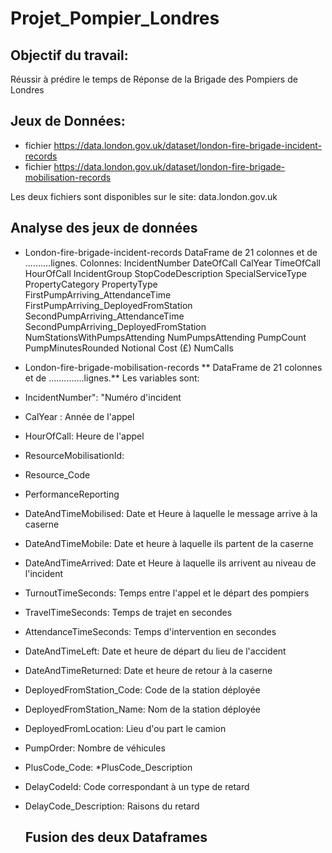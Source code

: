 # Projet_Pompier_Londres

## Objectif du travail: 
Réussir à prédire le temps de Réponse de la Brigade des Pompiers de Londres

## Jeux de Données:
- fichier https://data.london.gov.uk/dataset/london-fire-brigade-incident-records 
- fichier https://data.london.gov.uk/dataset/london-fire-brigade-mobilisation-records

Les deux fichiers sont disponibles sur le site: data.london.gov.uk

## Analyse des jeux de données
- London-fire-brigade-incident-records
DataFrame de 21 colonnes et de ..........lignes.
Colonnes: IncidentNumber
DateOfCall
CalYear
TimeOfCall
HourOfCall
IncidentGroup
StopCodeDescription
SpecialServiceType
PropertyCategory
PropertyType	
FirstPumpArriving_AttendanceTime
FirstPumpArriving_DeployedFromStation
SecondPumpArriving_AttendanceTime
SecondPumpArriving_DeployedFromStation
NumStationsWithPumpsAttending
NumPumpsAttending	PumpCount
PumpMinutesRounded
Notional Cost (£)
NumCalls


- London-fire-brigade-mobilisation-records
** DataFrame de 21 colonnes et de ..............lignes.**
Les variables sont:
*  IncidentNumber": "Numéro d'incident
*  CalYear : Année de l'appel
* HourOfCall: Heure de l'appel
* ResourceMobilisationId: 
* Resource_Code
* PerformanceReporting
* DateAndTimeMobilised: Date et Heure à laquelle le message arrive à la caserne
* DateAndTimeMobile: Date et heure à laquelle ils partent de la caserne
* DateAndTimeArrived: Date et Heure à laquelle ils arrivent au niveau de l'incident
* TurnoutTimeSeconds: Temps entre l'appel et le départ des pompiers
* TravelTimeSeconds: Temps de trajet en secondes
* AttendanceTimeSeconds: Temps d'intervention en secondes
* DateAndTimeLeft: Date et heure de départ du lieu de l'accident
* DateAndTimeReturned: Date et heure de retour à la caserne
* DeployedFromStation_Code: Code de la station déployée
* DeployedFromStation_Name: Nom de la station déployée
* DeployedFromLocation: Lieu d'ou part le camion
* PumpOrder: Nombre de véhicules
* PlusCode_Code: 
*PlusCode_Description
* DelayCodeId: Code correspondant à un type de retard
* DelayCode_Description: Raisons du retard


  ## Fusion des deux Dataframes 
